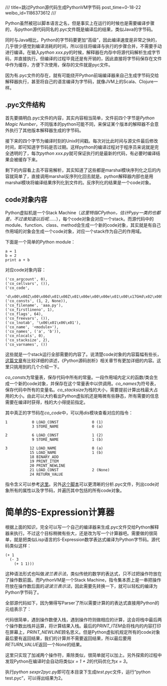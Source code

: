 ///
title=跳过Python源代码生成PythonVM字节码
post_time=0-18-22
weibo_id=1186373612
///


Python虽然被冠以脚本语言之名，但是事实上在运行的时候也是需要编译步骤的，与python源代码同名的.pyc文件既是编译后的结果，类似Java的字节码。

同时与Java相比，Python的字节码要更加“高级”，因此编译速度是非常之快的，几乎很少感觉到编译消耗的时间，所以往往将编译与执行的步骤合并，不需要手动进行编译。在输入*python xxx.py*的时候，解释器在内存中将源代码解析生成字节码，并直接执行。但编译的过程毕竟还是有开销的，因此直接将字节码保存在文件中作为缓存，方便下次使用，保存的文件就是pyc文件。

因为有.pyc文件的存在，就有可能绕开Python前端编译器来自己生成字节码交给解释器执行，甚至将自己的语言编译为字节码，就像JVM上的Scala、Clojure一样。

## .pyc文件结构

首先要搞明白.pyc文件的内容，其实内容相当简单，文件前四个字节是*Python Magic Number*，不同版本的python可能不同，来保证某个版本的解释器不会意外执行了其他版本解释器生成的字节码。

接下来的四个字节为编译时刻的Unix时间戳。每次对比此时间与源文件最后修改时间，即可知道字节码是否过期。这样python的编译过程对于程序员来说就是完全透明的了，每次*python xxx.py*就可保证执行的是最新的代码，有必要时编译结果会被缓存下来。

剩下的内容看上去不容易解析，其实知道了这些都是marshal模块序列化之后的内容就简单了，直接调用marshal反序列化回去就是。python解释器内部也是用marshal模块将编译结果序列化到文件的。反序列化的结果是一个code对象。

## code对象内容

Python虚拟机是一个Stack Machine（*这里特指CPython，估计Pypy一类的也都是，不过谁知道以后呢……*），每个code对象会对应一个stack。而源代码中的module、function、class、method会生成一个新的code对象，其实就是有自己作用域的对象会生成一个code对象，对应一个stack作为自己的作用域。

下面是一个简单的Python module：

    a = 1
    b = 2
    print a + b
   
对应code对象内容：

    ('co_argcount', 0),
    ('co_cellvars', ()),
    ('co_code',
      'd\x00\x00Z\x00\x00d\x01\x00Z\x01\x00e\x00\x00e\x01\x00\x17GHd\x02\x00S'),
    ('co_consts', (1, 2, None)),
    ('co_filename', 'aaa.py'),
    ('co_firstlineno', 1),
    ('co_flags', 64),
    ('co_freevars', ()),
    ('co_lnotab', '\x06\x01\x06\x01'),
    ('co_name', '<module>'),
    ('co_names', ('a', 'b')),
    ('co_nlocals', 0),
    ('co_stacksize', 2),
    ('co_varnames', ())

这些就是一个stack运行全部需要的内容了。说清楚code对象的内容篇幅有些长，[这篇文章](http://pycoders-weekly-chinese.readthedocs.org/en/latest/issue7/exploring-python-code-objects.html)有比较详细的讲述，《Python源码剖析》相关章节有更加详细的内容。这里只挑用到的几个介绍一下。

*co_consts*为常量表，保存代码中所有的常量。一段作用域内定义的函数/类会生成一个新的code对象，并保存在这个常量表中以供调用。*co_names*为符号表，保存代码中所有的变量名。*co_stacksize*为栈的大小，需要提前计算出栈最大占用的大小。由此可以大约看出Python虚拟机还是略微有些静态，所有需要的信息需要在编译时获得，栈的大小得提前指定。

其中真正的字节码在*co_code*中，可以用*dis*模块查看对应的指令：

    1           0 LOAD_CONST               0 (1)
                3 STORE_NAME               0 (a)

    2           6 LOAD_CONST               1 (2)
                9 STORE_NAME               1 (b)

    3          12 LOAD_NAME                0 (a)
               15 LOAD_NAME                1 (b)
               18 BINARY_ADD
               19 PRINT_ITEM
               20 PRINT_NEWLINE
               21 LOAD_CONST               2 (None)
               24 RETURN_VALUE

指令含义可以参考[这里](http://docs.python.org/2/library/dis.html#python-bytecode-instructions)。另外[这个脚本](https://gist.github.com/3951899)可以更清晰的分析.pyc文件，列出code对象所有的属性以及字节码，并遍历其中包括的所有code对象。

# 简单的S-Expression计算器

根据上面的知识，完全可以写一个自己的编译器来生成.pyc文件交给Python解释器来执行。不过这个目标稍微有些大，还是改为写一个计算器吧。需要做的很简单，就是把类似Lisp语言的S-Expression数学表达式编译为Python字节码。源代码类似这样：

    (+ 1
      (- 3
        (+ 1 1)))

这种语法形式也叫做*波兰表示法*，类似传统的数学的表达式，只不过把操作符放在了操作数前面。而PythonVM是一个Stack Machine，指令集本质上是一串把操作符放在操作数后面的*逆波兰表示法*，因此需要先转换一下，就可以轻松的编译为Python字节码了。

全部源代码如下，因为懒得写Parser了所以需要计算的的表达式直接用Python的元组表示了：

<script src="https://gist.github.com/3968518.js?file=sexpr2pyc.py"></script>

代码很简单，遇到操作数便入栈，遇到操作符则做相应的计算，这会将栈中最后两个操作数出栈并运算，将计算结果入栈。最后的*PRINT_ITEM*会将栈内的内容打印在屏幕上，*PRINT_NEWLINE*顾名思义。但是Python虚拟机规定所有的code对象最后要有返回结果，我们的计算并不需要返回结果，所以最后要用*RETURN_VALUE*返回一个*None*的结果。

这里只实现了加减两个操作符，乘除类似，很简单就可以加上。另外探索的过程中发现Python在编译时会自动将类似*x = 1 + 2*的代码优化为*x = 3*。

执行*python sexpr2pyc.py*即可在本目录下生成*test.pyc*文件，运行“python test.pyc”，可以得出结果为2。
